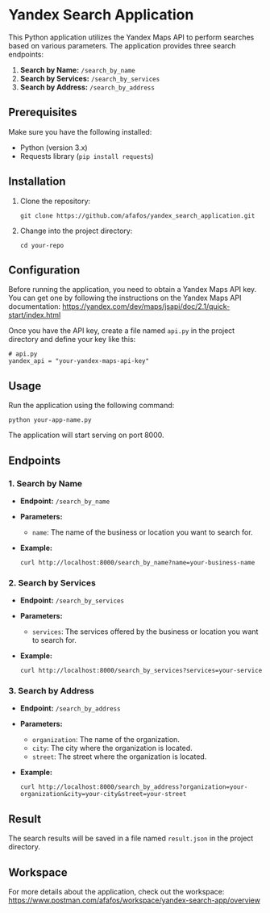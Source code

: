# Yandex Search Application

This Python application utilizes the Yandex Maps API to perform searches based on various parameters. 
The application provides three search endpoints:

1. **Search by Name:** `/search_by_name`
2. **Search by Services:** `/search_by_services`
3. **Search by Address:** `/search_by_address`

## Prerequisites

Make sure you have the following installed:

- Python (version 3.x)
- Requests library (`pip install requests`)

## Installation

1. Clone the repository:
   ```
   git clone https://github.com/afafos/yandex_search_application.git
   ```
2. Change into the project directory:
   ```
   cd your-repo
   ```

## Configuration

Before running the application, you need to obtain a Yandex Maps API key. 
You can get one by following the instructions on the Yandex Maps API documentation:
https://yandex.com/dev/maps/jsapi/doc/2.1/quick-start/index.html

Once you have the API key, create a file named `api.py` in the project directory and define your key like this:

```
# api.py
yandex_api = "your-yandex-maps-api-key"
```

## Usage

Run the application using the following command:

```
python your-app-name.py
```

The application will start serving on port 8000.

## Endpoints

### 1. Search by Name

   - **Endpoint:** `/search_by_name`

   - **Parameters:**
     - `name`: The name of the business or location you want to search for.

   - **Example:**
     ```
     curl http://localhost:8000/search_by_name?name=your-business-name
     ```

### 2. Search by Services

   - **Endpoint:** `/search_by_services`

   - **Parameters:**
     - `services`: The services offered by the business or location you want to search for.

   - **Example:**
     ```
     curl http://localhost:8000/search_by_services?services=your-service
     ```

### 3. Search by Address

   - **Endpoint:** `/search_by_address`

   - **Parameters:**
     - `organization`: The name of the organization.
     - `city`: The city where the organization is located.
     - `street`: The street where the organization is located.

   - **Example:**
     ```
     curl http://localhost:8000/search_by_address?organization=your-organization&city=your-city&street=your-street
     ```

## Result

The search results will be saved in a file named `result.json` in the project directory.

## Workspace

For more details about the application, check out the workspace:
https://www.postman.com/afafos/workspace/yandex-search-app/overview

















